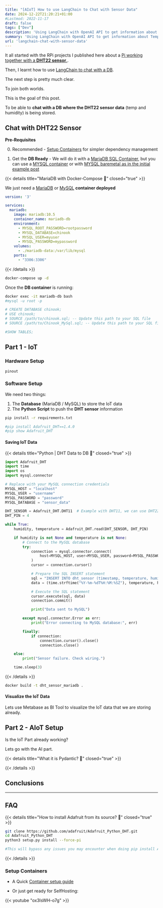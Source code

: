 ```yaml
---
title: "[AIoT] How to use LangChain to Chat with Sensor Data"
date: 2024-12-22T21:20:21+01:00
#Lastmod: 2022-11-17
draft: false
tags: ["Dev"]
description: 'Using LangChain with OpenAI API to get information about Temperature and Humidity of a DHT22 sensor'
summary: 'Using LangChain with OpenAI API to get information about Temperature and Humidity of a DHT22 sensor'
url: 'langchain-chat-with-sensor-data'
---
```




It all started with the RPi projects I published here about a [Pi working together with a **DHT22 sensor**.](https://jalcocert.github.io/RPi/posts/rpi-iot-dht11-influxdb/).

Then, I learnt how to use [LangChain to chat with a DB](https://jalcocert.github.io/JAlcocerT/how-to-chat-with-your-data/#chat-with-a-db-with-langchain).

The next step is pretty much clear.

To join both worlds.

This is the goal of this post.

To be able to **chat with a DB where the DHT22 sensor data** (temp and humidity) is being stored.

## Chat with DHT22 Sensor

**Pre-Requisites**

0. Recommended - [Setup Containers](#setup-containers) for simpler dependency management


1. Get the **DB Ready** - We will do it with a [MariaDB SQL Container](https://github.com/JAlcocerT/Docker/blob/main/Dev/DBs/MariaDB_docker-compose.yml), but you can use a [MYSQL container](https://github.com/JAlcocerT/Docker/blob/main/Dev/DBs/MySQL_docker-compose.yml) or with [MYSQL baremetal as in the initial example post](https://jalcocert.github.io/JAlcocerT/how-to-chat-with-your-data/#chat-with-a-db-with-langchain)


{{< details title="MariaDB with Docker-Compose 📌" closed="true" >}}

We just need a [MariaDB](https://github.com/JAlcocerT/Docker/blob/main/Dev/DBs/MariaDB_docker-compose.yml) or [MySQL](https://github.com/JAlcocerT/Docker/blob/main/Dev/DBs/MySQL_docker-compose.yml) **container deployed**

```yml
version: '3'

services:
  mariadb:
    image: mariadb:10.5
    container_name: mariadb-db
    environment:
      - MYSQL_ROOT_PASSWORD=rootpassword
      - MYSQL_DATABASE=chinook
      - MYSQL_USER=myuser
      - MYSQL_PASSWORD=mypassword
    volumes:
      - ./mariadb-data:/var/lib/mysql
    ports:
      - "3306:3306"
```

{{< /details >}}


```sh
docker-compose up -d
```

Once the **DB container** is running:

```sh
docker exec -it mariadb-db bash
#mysql -u root -p

# CREATE DATABASE chinook;
# USE chinook;
# SOURCE /path/to/chinook.sql; -- Update this path to your SQL file
# SOURCE /path/to/Chinook_MySql.sql; -- Update this path to your SQL file if needed

#SHOW TABLES;
```

## Part 1 - IoT

### Hardware Setup

```sh
pinout
```

### Software Setup

We need two things:

1. The **Database** (MariaDB / MySQL) to store the IoT data
2. The **Python Script** to push the **DHT sensor** information

```sh
pip install -r requirements.txt

#pip install Adafruit_DHT==1.4.0
#pip show Adafruit_DHT
```

#### Saving IoT Data



{{< details title="Python | DHT Data to DB 📌" closed="true" >}}


```py
import Adafruit_DHT
import time
import os
import mysql.connector

# Replace with your MySQL connection credentials
MYSQL_HOST = "localhost"
MYSQL_USER = "username"
MYSQL_PASSWORD = "password"
MYSQL_DATABASE = "sensor_data"

DHT_SENSOR = Adafruit_DHT.DHT11  # Example with DHT11, we can use DHT22 as well
DHT_PIN = 4

while True:
    humidity, temperature = Adafruit_DHT.read(DHT_SENSOR, DHT_PIN)

    if humidity is not None and temperature is not None:
        # Connect to the MySQL database
        try:
            connection = mysql.connector.connect(
                host=MYSQL_HOST, user=MYSQL_USER, password=MYSQL_PASSWORD, database=MYSQL_DATABASE
            )
            cursor = connection.cursor()

            # Prepare the SQL INSERT statement
            sql = "INSERT INTO dht_sensor (timestamp, temperature, humidity) VALUES (%s, %s, %s)"
            data = (time.strftime("%Y-%m-%dT%H:%M:%SZ"), temperature, humidity)

            # Execute the SQL statement
            cursor.execute(sql, data)
            connection.commit()

            print("Data sent to MySQL")

        except mysql.connector.Error as err:
            print("Error connecting to MySQL database:", err)

        finally:
            if connection:
                connection.cursor().close()
                connection.close()

    else:
        print("Sensor failure. Check wiring.")

    time.sleep(3)
```

{{< /details >}}


```sh
docker build -t dht_sensor_mariadb .
```

#### Visualize the IoT Data

Lets use Metabase as BI Tool to visualize the IoT data that we are storing already.

## Part 2 - AIoT Setup

Is the IoT Part already working?

Lets go with the AI part.



{{< details title="What it is Pydantic? 📌" closed="true" >}}


{{< /details >}}


## Conclusions




---

## FAQ

{{< details title="How to install Adafruit from its source? 📌" closed="true" >}}

```sh
git clone https://github.com/adafruit/Adafruit_Python_DHT.git
cd Adafruit_Python_DHT
python3 setup.py install --force-pi

#This will bypass any issues you may encounter when doing pip install Adafuit_DHT==1.4.0
```

{{< /details >}}

### Setup Containers


* A Quick [Container setup guide](https://fossengineer.com/understanding-containers-for-selfhosting/)
<!-- https://www.youtube.com/shorts/ox3IsWH-o7g -->

* Or just get ready for SelfHosting:

{{< youtube "ox3IsWH-o7g" >}}